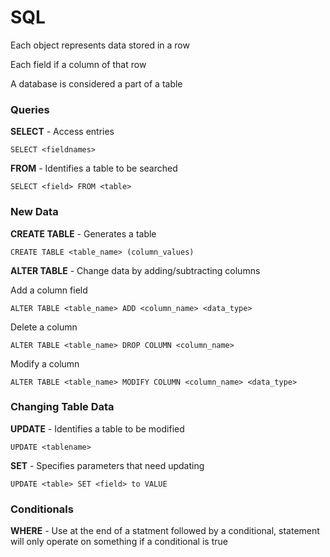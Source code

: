# SQL

Each object represents data stored in a row

Each field if a column of that row

A database is considered a part of a table


### Queries

**SELECT** - Access entries
```
SELECT <fieldnames>
```

**FROM** - Identifies a table to be searched

```
SELECT <field> FROM <table>
```

### New Data

**CREATE TABLE** - Generates a table
```
CREATE TABLE <table_name> (column_values)
```

**ALTER TABLE** - Change data by adding/subtracting columns

Add a column field
```
ALTER TABLE <table_name> ADD <column_name> <data_type>
```

Delete a column
```
ALTER TABLE <table_name> DROP COLUMN <column_name>
```

Modify a column
```
ALTER TABLE <table_name> MODIFY COLUMN <column_name> <data_type>
```

### Changing Table Data

**UPDATE** - Identifies a table to be modified
```
UPDATE <tablename>
```

**SET** - Specifies parameters that need updating
```
UPDATE <table> SET <field> to VALUE
```


### Conditionals

**WHERE** - Use at the end of a statment followed by a conditional, statement will only operate on something if a conditional is true



